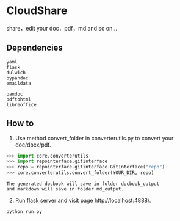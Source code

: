 # CloudShare
share，edit your doc，pdf，md and so on...

## Dependencies

    yaml
    flask
    dulwich
    pypandoc
    emaildata

    pandoc
    pdftohtml
    libreoffice

## How to

1) Use method convert_folder in converterutils.py to convert your doc/docx/pdf.

``` python
>>> import core.converterutils
>>> import repointerface.gitinterface
>>> repo = repointerface.gitinterface.GitInterface("repo")
>>> core.converterutils.convert_folder(YOUR_DIR, repo)
```

    The generated docbook will save in folder docbook_output
    and markdown will save in folder md_output.

2) Run flask server and visit page http://localhost:4888/.

```
python run.py
```

